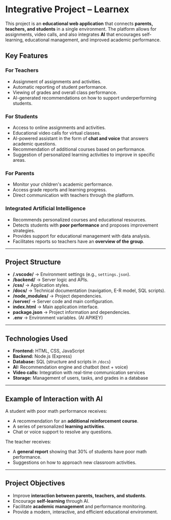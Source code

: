# Integrative Project – Learnex

This project is an **educational web application** that connects **parents, teachers, and students** in a single environment.
The platform allows for assignments, video calls, and also integrates **AI** that encourages self-learning, educational management, and improved academic performance.

## Key Features

### For Teachers
- Assignment of assignments and activities.
- Automatic reporting of student performance.
- Viewing of grades and overall class performance.
- AI-generated recommendations on how to support underperforming students.

### For Students
- Access to online assignments and activities.
- Educational video calls for virtual classes.
- AI-powered assistant in the form of **chat and voice** that answers academic questions.
- Recommendation of additional courses based on performance.
- Suggestion of personalized learning activities to improve in specific areas.

### For Parents
- Monitor your children's academic performance.
- Access grade reports and learning progress.
- Direct communication with teachers through the platform.

### Integrated Artificial Intelligence
- Recommends personalized courses and educational resources.
- Detects students with **poor performance** and proposes improvement strategies.
- Provides support for educational management with data analysis.
- Facilitates reports so teachers have an **overview of the group**.

---

## Project Structure

- **/.vscode/** → Environment settings (e.g., `settings.json`).
- **/backend/** → Server logic and APIs.
- **/css/** → Application styles.
- **/docs/** → Technical documentation (navigation, E-R model, SQL scripts).
- **/node_modules/** → Project dependencies.
- **/server/** → Server code and main configuration.
- **index.html** → Main application interface.
- **package.json** → Project information and dependencies.
- **.env** → Environment variables. (AI APIKEY)

---

## Technologies Used

- **Frontend:** HTML, CSS, JavaScript
- **Backend:** Node.js (Express)
- **Database:** SQL (structure and scripts in `/docs`)
- **AI:** Recommendation engine and chatbot (text + voice)
- **Video calls:** Integration with real-time communication services
- **Storage:** Management of users, tasks, and grades in a database

---

## Example of Interaction with AI

A student with poor math performance receives:
- A recommendation for an **additional reinforcement course**.
- A series of personalized **learning activities**.
- Chat or voice support to resolve any questions.

The teacher receives:
- A **general report** showing that 30% of students have poor math performance.
- Suggestions on how to approach new classroom activities.

---

## Project Objectives

- Improve **interaction between parents, teachers, and students**.
- Encourage **self-learning** through AI.
- Facilitate **academic management** and performance monitoring.
- Provide a modern, interactive, and efficient educational environment.
